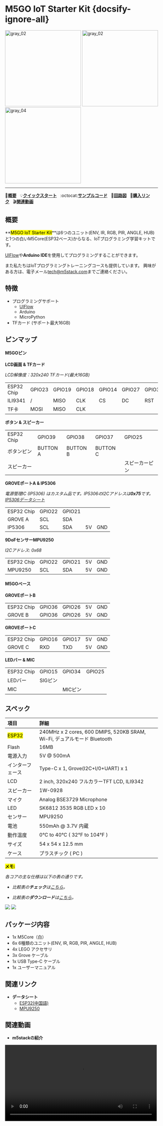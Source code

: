# M5GO IoT Starter Kit {docsify-ignore-all}

<img src="assets/img/product_pics/core/m5go/m5go_01.png" alt="gray_02" width="250" height="250"> <img src="assets/img/product_pics/core/m5go/m5go_02.png" alt="gray_02" width="250" height="250"> <img src="assets/img/product_pics/core/m5go/m5go_03.png" alt="gray_04" width="250" height="250">

<!-- <img src="assets/img/product_pics/core/m5go/m5go_03.png" alt="gray_03" width="250" height="250"> -->

* * *

:memo:**[概要](#概要)**&nbsp;&nbsp;&nbsp;:bulb:**[クイックスタート](ja/quick_start/m5core/m5stack_core_quick_start)**&nbsp;&nbsp;&nbsp;:octocat:**[サンプルコード](https://github.com/m5stack/M5Stack/tree/master/examples/Basics)**&nbsp;&nbsp;&nbsp;:electric_plug:**[回路図](https://github.com/m5stack/M5-Schematic/blob/master/Core/Basic/M5-Core-Schematic(20171206).pdf)**&nbsp;&nbsp;&nbsp;🛒**[購入リンク](https://www.aliexpress.com/item/M5Stack-M5GO-IoT-arduino-ESP32-MicroPython-IR-550/32881911596.html)**&nbsp;&nbsp;&nbsp;:clapper:**[関連動画](#関連動画)**

## 概要

**<mark>M5GO IoT Starter Kit</mark>**は6つのユニット(ENV, IR, RGB, PIR, ANGLE, HUB)と1つの白いM5Core(ESP32ベース)からなる、IoTプログラミング学習キットです。

[UIFlow](http://flow.m5stack.com)や**Arduino IDE**を使用してプログラミングすることができます。

また私たちはIoTプログラミングトレーニングコースも提供しています。 興味がある方は、電子メール<tech@m5stack.com>までご連絡ください。

## 特徴

- プログラミングサポート
  - [UIFlow](http://flow.m5stack.com)
  - Arduino
  - MicroPython
- TFカード (サポート最大16GB)

## ピンマップ

#### M5GOピン

**LCD画面 & TFカード**

*LCD解像度：320x240*
*TFカード(最大16GB)*

<table>
 <tr><td>ESP32 Chip</td><td>GPIO23</td><td>GPIO19</td><td>GPIO18</td><td>GPIO14</td><td>GPIO27</td><td>GPIO33</td><td>GPIO32</td><td>GPIO4</td></tr>
 <tr><td>ILI9341</td><td>/</td><td>MISO</td><td>CLK</td><td>CS</td><td>DC</td><td>RST</td><td>BL</td><td> </td></tr>
 <tr><td>TF卡</td><td>MOSI</td><td>MISO</td><td>CLK</td><td> </td><td> </td><td> </td><td> </td><td>CS</td></tr>
</table>

**ボタン & スピーカー**

<table>
 <tr><td>ESP32 Chip</td><td>GPIO39</td><td>GPIO38</td><td>GPIO37</td><td>GPIO25</td></tr>
 <tr><td>ボタンピン</td><td>BUTTON A</td><td>BUTTON B</td><td>BUTTON C</td></tr>
 <tr><td>スピーカー</td><td> </td><td> </td><td> </td><td>スピーカーピン</td></tr>
</table>

**GROVEポートA & IP5306**

*電源管理IC (IP5306) はカスタム品です。IP5306のI2Cアドレスは**0x75**です。[IP5306データシート](https://github.com/m5stack/M5-Schematic/blob/master/Core/IIC_IP5306_REG_V1.4.pdf)*

<table>
 <tr><td>ESP32 Chip</td><td>GPIO22</td><td>GPIO21</td></tr>
 <tr><td>GROVE A</td><td>SCL</td><td>SDA</td></tr>
 <tr><td>IP5306</td><td>SCL</td><td>SDA</td><td>5V</td><td>GND</td></tr>
</table>

**9DoFセンサーMPU9250**

*I2Cアドレス: 0x68*

<table>
 <tr><td>ESP32 Chip</td><td>GPIO22</td><td>GPIO21</td><td>5V</td><td>GND</td></tr>
 <tr><td>MPU9250</td><td>SCL</td><td>SDA</td><td>5V</td><td>GND</td></tr>
</table>

#### M5GOベース

**GROVEポートB**

<table>
 <tr><td>ESP32 Chip</td><td>GPIO36</td><td>GPIO26</td><td>5V</td><td>GND</td></tr>
 <tr><td>GROVE B</td><td>GPIO36</td><td>GPIO26</td><td>5V</td><td>GND</td></tr>
</table>

**GROVEポートC**

<table>
 <tr><td>ESP32 Chip</td><td>GPIO16</td><td>GPIO17</td><td>5V</td><td>GND</td></tr>
 <tr><td>GROVE C</td><td>RXD</td><td>TXD</td><td>5V</td><td>GND</td></tr>
</table>

**LEDバー & MIC**

<table>
 <tr><td>ESP32 Chip</td><td>GPIO15</td><td>GPIO34</td><td>GPIO25</td></tr>
 <tr><td>LEDバー</td><td>SIGピン</td><td> </td><td> </td></tr>
 <tr><td>MIC</td><td> </td><td>MICピン</td><td> </td></tr>
</table>

## スペック

| 項目 | 詳細 |
|:----|:-----|
| <mark>ESP32</mark> | 240MHz x 2 cores, 600 DMIPS, 520KB SRAM, Wi-Fi, デュアルモード Bluetooth |
| Flash | 16MB |
| 電源入力 | 5V @ 500mA |
| インターフェース | Type-C x 1, Grove(I2C+I/0+UART) x 1 |
| LCD | 2 inch, 320x240 フルカラーTFT LCD, ILI9342 |
| スピーカー | 1W-0928 |
| マイク | Analog BSE3729 Microphone |
| LED |	SK6812 3535 RGB LED x 10 |
| センサー | MPU9250 |
| 電池 | 550mAh @ 3.7V 内蔵 |
| 動作温度 | 0°C to 40°C ( 32°F to 104°F ) |
| サイズ | 54 x 54 x 12.5 mm |
| ケース | プラスチック ( PC ) |

**<mark>メモ:</mark>**

*各コアの主な仕様は以下の表の通りです。*

- *比較表の**チェック**は[こちら](https://github.com/m5stack/M5-Schematic/blob/master/Core/hardware_difference_between_cores_ja.md)。*

- *比較表の**ダウンロード**は[こちら](https://github.com/m5stack/M5-Schematic/blob/master/Core/M5%20Core%20Detailed%20Comparison.xlsx)。*

<img src="https://m5stack.oss-cn-shenzhen.aliyuncs.com/image/m5-docs_table/core_comparison/core_main_comparison_04_ja.png">

<img src="https://m5stack.oss-cn-shenzhen.aliyuncs.com/image/m5-docs_table/core_comparison/core_main_comparison_05_ja.png">

## パッケージ内容

- 1x M5Core（白）
- 6x 6種類のユニット(ENV, IR, RGB, PIR, ANGLE, HUB)
- 4x LEGO アクセサリ
- 3x Grove ケーブル
- 1x USB Type-C ケーブル
- 1x ユーザーマニュアル

## 関連リンク

- **データシート**
  - [ESP32(中国語)](https://www.espressif.com/sites/default/files/documentation/esp32_datasheet_cn.pdf)
  - [MPU9250](https://www.invensense.com/wp-content/uploads/2015/02/PS-MPU-9250A-01-v1.1.pdf)

## 関連動画

- **m5stackの紹介**

<video width="500" controls>
    <source src="https://m5stack.oss-cn-shenzhen.aliyuncs.com/video/LukeVideo/m5stack%E7%AE%80%E4%BB%8B%EF%BC%88%E4%B8%AD%E6%96%87%EF%BC%89.mp4" type="video/mp4">
</video>